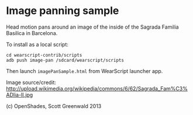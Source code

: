 # Image panning sample

Head motion pans around an image of the inside of the Sagrada Familia Basilica in
Barcelona.

To install as a local script:

    cd wearscript-contrib/scripts
    adb push image-pan /sdcard/wearscript/scripts

Then launch `imagePanSample.html` from WearScript launcher app.

Image source/credit:
http://upload.wikimedia.org/wikipedia/commons/6/62/Sagrada_Fam%C3%ADlia-II.jpg

(c) OpenShades, Scott Greenwald 2013

